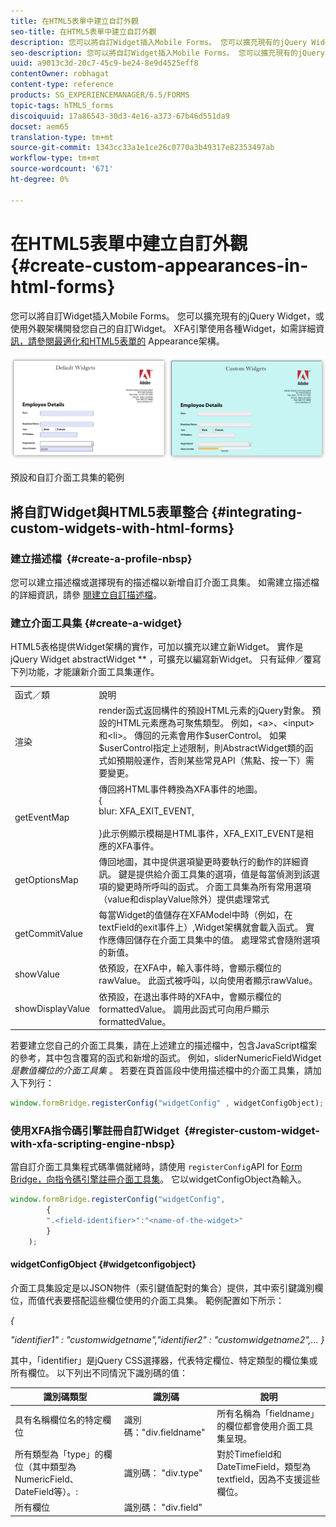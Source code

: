```yaml
---
title: 在HTML5表單中建立自訂外觀
seo-title: 在HTML5表單中建立自訂外觀
description: 您可以將自訂Widget插入Mobile Forms。 您可以擴充現有的jQuery Widget，或開發您自己的自訂Widget。
seo-description: 您可以將自訂Widget插入Mobile Forms。 您可以擴充現有的jQuery Widget，或開發您自己的自訂Widget。
uuid: a9013c3d-20c7-45c9-be24-8e9d4525eff8
contentOwner: robhagat
content-type: reference
products: SG_EXPERIENCEMANAGER/6.5/FORMS
topic-tags: hTML5_forms
discoiquuid: 17a86543-30d3-4e16-a373-67b46d551da9
docset: aem65
translation-type: tm+mt
source-git-commit: 1343cc33a1e1ce26c0770a3b49317e82353497ab
workflow-type: tm+mt
source-wordcount: '671'
ht-degree: 0%

---
```



# 在HTML5表單中建立自訂外觀{#create-custom-appearances-in-html-forms}

您可以將自訂Widget插入Mobile Forms。 您可以擴充現有的jQuery Widget，或使用外觀架構開發您自己的自訂Widget。 XFA引擎使用各種Widget，如需詳細資 [訊，請參閱最適化和HTML5表單的](/help/forms/using/introduction-widgets.md) Appearance架構。

![預設和自訂介面工具集的範例](assets/custom-widgets.jpg)

預設和自訂介面工具集的範例

## 將自訂Widget與HTML5表單整合 {#integrating-custom-widgets-with-html-forms}

### 建立描述檔  {#create-a-profile-nbsp}

您可以建立描述檔或選擇現有的描述檔以新增自訂介面工具集。 如需建立描述檔的詳細資訊，請參 [閱建立自訂描述檔](/help/forms/using/custom-profile.md)。

### 建立介面工具集 {#create-a-widget}

HTML5表格提供Widget架構的實作，可加以擴充以建立新Widget。 實作是jQuery Widget abstractWidget ** ，可擴充以編寫新Widget。 只有延伸／覆寫下列功能，才能讓新介面工具集運作。

<table>
 <tbody>
  <tr>
   <td>函式／類</td>
   <td>說明</td>
  </tr>
  <tr>
   <td>渲染</td>
   <td>render函式返回構件的預設HTML元素的jQuery對象。 預設的HTML元素應為可聚焦類型。 例如，&lt;a&gt;、&lt;input&gt;和&lt;li&gt;。 傳回的元素會用作$userControl。 如果$userControl指定上述限制，則AbstractWidget類的函式如預期般運作，否則某些常見API（焦點、按一下）需要變更。 </td>
  </tr>
  <tr>
   <td>getEventMap</td>
   <td>傳回將HTML事件轉換為XFA事件的地圖。 <br /> {<br /> blur: XFA_EXIT_EVENT,<br /><br /> }此示例顯示模糊是HTML事件，XFA_EXIT_EVENT是相應的XFA事件。 </td>
  </tr>
  <tr>
   <td>getOptionsMap</td>
   <td>傳回地圖，其中提供選項變更時要執行的動作的詳細資訊。 鍵是提供給介面工具集的選項，值是每當偵測到該選項的變更時所呼叫的函式。 介面工具集為所有常用選項（value和displayValue除外）提供處理常式</td>
  </tr>
  <tr>
   <td>getCommitValue</td>
   <td>每當Widget的值儲存在XFAModel中時（例如，在textField的exit事件上）,Widget架構就會載入函式。 實作應傳回儲存在介面工具集中的值。 處理常式會隨附選項的新值。</td>
  </tr>
  <tr>
   <td>showValue</td>
   <td>依預設，在XFA中，輸入事件時，會顯示欄位的rawValue。 此函式被呼叫，以向使用者顯示rawValue。 </td>
  </tr>
  <tr>
   <td>showDisplayValue</td>
   <td>依預設，在退出事件時的XFA中，會顯示欄位的formattedValue。 調用此函式可向用戶顯示formattedValue。 </td>
  </tr>
 </tbody>
</table>

若要建立您自己的介面工具集，請在上述建立的描述檔中，包含JavaScript檔案的參考，其中包含覆寫的函式和新增的函式。 例如，sliderNumericFieldWidget *是數值欄位的介面工具集* 。 若要在頁首區段中使用描述檔中的介面工具集，請加入下列行：

```javascript
window.formBridge.registerConfig("widgetConfig" , widgetConfigObject);
```

### 使用XFA指令碼引擎註冊自訂Widget  {#register-custom-widget-with-xfa-scripting-engine-nbsp}

當自訂介面工具集程式碼準備就緒時，請使用 `registerConfig`API for [Form Bridge，向指令碼引擎註冊介面工具集](/help/forms/using/form-bridge-apis.md)。 它以widgetConfigObject為輸入。

```javascript
window.formBridge.registerConfig("widgetConfig",
        {
        ".<field-identifier>":"<name-of-the-widget>"
        }
    );
```

#### widgetConfigObject {#widgetconfigobject}

介面工具集設定是以JSON物件（索引鍵值配對的集合）提供，其中索引鍵識別欄位，而值代表要搭配這些欄位使用的介面工具集。 範例配置如下所示：

*{*

*&quot;identifier1&quot; : &quot;customwidgetname&quot;,&quot;identifier2&quot; : &quot;customwidgetname2&quot;,...
}*

其中，「identifier」是jQuery CSS選擇器，代表特定欄位、特定類型的欄位集或所有欄位。 以下列出不同情況下識別碼的值：

| 識別碼類型 | 識別碼 | 說明 |
|---|---|---|
| 具有名稱欄位名的特定欄位 | 識別碼：&quot;div.fieldname&quot; | 所有名稱為「fieldname」的欄位都會使用介面工具集呈現。 |
| 所有類型為「type」的欄位（其中類型為NumericField、DateField等）。: | 識別碼： &quot;div.type&quot; | 對於Timefield和DateTimeField，類型為textfield，因為不支援這些欄位。 |
| 所有欄位 | 識別碼： &quot;div.field&quot; |  |

